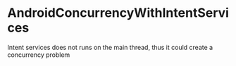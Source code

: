 # AndroidConcurrencyWithIntentServices
Intent services does not runs on the main thread, thus it could create a concurrency problem
